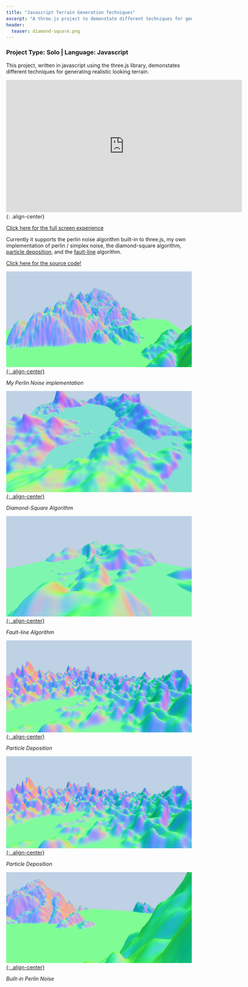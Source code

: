 ```yaml
---
title: "Javascript Terrain Generation Techniques"
excerpt: "A three.js project to demonstate different techniques for generating realistic terrain."
header:
  teaser: diamond-square.png
---
```


### Project Type: Solo | Language: Javascript

This project, written in javascript using the three.js library, demonstates different techniques for generating realistic looking terrain. 

<iframe src="http://demos.sammurphy.me/terrain/" frameborder="0" scrolling="no" height="360" width="640"></iframe>{: .align-center}


[Click here for the full screen experience](http://demos.sammurphy.me/terrain/)

Currently it supports the perlin noise algorithm built-in to three.js, my own implementation of perlin / simplex noise, the diamond-square algorithm, [particle deposition](https://www.amazon.co.uk/Game-Programming-Gems-CD/dp/1584505273), and the [fault-line](http://www.lighthouse3d.com/opengl/terrain/index.php?fault) algorithm.


[Click here for the source code!](https://github.com/SamMurphy/Javascript-Terrain-Generation)

[![PerlinNoise](/images/myPerlin.png){: .align-center}](/images/myPerlin.png)

*My Perlin Noise implementation*

[![Diamond Square](/images/diamond-square.png){: .align-center}](/images/diamond-square.png)

*Diamond-Square Algorithm*

[![Fault-line](/images/fault-algorithm.png){: .align-center}](/images/fault-algorithm.png)

*Fault-line Algorithm*

[![Particle Deposition](/images/particleDeposition.jpg){: .align-center}](/images/particleDeposition.jpg)

*Particle Deposition*

[![Particle Deposition](/images/particleDeposition.jpg){: .align-center}](/images/particleDeposition.jpg)

*Particle Deposition*

[![Perlin](/images/perlin.png){: .align-center}](/images/perlin.png)

*Built-in Perlin Noise*


